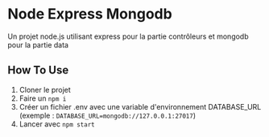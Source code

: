# Node Express Mongodb
Un projet node.js utilisant express pour la partie contrôleurs et mongodb pour la partie data

## How To Use
1. Cloner le projet
2. Faire un `npm i`
3. Créer un fichier .env avec une variable d'environnement DATABASE_URL (exemple : `DATABASE_URL=mongodb://127.0.0.1:27017`)
4. Lancer avec `npm start`